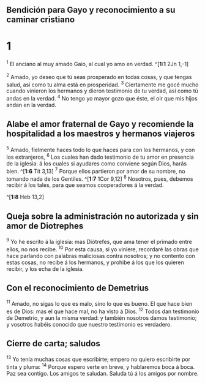 ## Bendición para Gayo y reconocimiento a su caminar cristiano
# 1 
<sup class='bibleverse'>1</sup> El anciano al muy amado Gaio, al cual yo amo en verdad. 
^[**1:1** 2Jn 1,-1] 


<sup class='bibleverse'>2</sup> Amado, yo deseo que tú seas prosperado en todas cosas, y que tengas salud, así como tu alma está en prosperidad. <sup class='bibleverse'>3</sup> Ciertamente me gocé mucho cuando vinieron los hermanos y dieron testimonio de tu verdad, así como tú andas en la verdad. <sup class='bibleverse'>4</sup> No tengo yo mayor gozo que éste, el oir que mis hijos andan en la verdad. 





## Alabe el amor fraternal de Gayo y recomiende la hospitalidad a los maestros y hermanos viajeros
<sup class='bibleverse'>5</sup> Amado, fielmente haces todo lo que haces para con los hermanos, y con los extranjeros, <sup class='bibleverse'>6</sup> Los cuales han dado testimonio de tu amor en presencia de la iglesia: á los cuales si ayudares como conviene según Dios, harás bien. ^[**1:6** Tit 3,13] <sup class='bibleverse'>7</sup> Porque ellos partieron por amor de su nombre, no tomando nada de los Gentiles. ^[**1:7** 1Cor 9,12] <sup class='bibleverse'>8</sup> Nosotros, pues, debemos recibir á los tales, para que seamos cooperadores á la verdad. 

^[**1:8** Heb 13,2] 
  

## Queja sobre la administración no autorizada y sin amor de Diotrephes
<sup class='bibleverse'>9</sup> Yo he escrito á la iglesia: mas Diótrefes, que ama tener el primado entre ellos, no nos recibe. <sup class='bibleverse'>10</sup> Por esta causa, si yo viniere, recordaré las obras que hace parlando con palabras maliciosas contra nosotros; y no contento con estas cosas, no recibe á los hermanos, y prohibe á los que los quieren recibir, y los echa de la iglesia. 





## Con el reconocimiento de Demetrius
<sup class='bibleverse'>11</sup> Amado, no sigas lo que es malo, sino lo que es bueno. El que hace bien es de Dios: mas el que hace mal, no ha visto á Dios. <sup class='bibleverse'>12</sup> Todos dan testimonio de Demetrio, y aun la misma verdad: y también nosotros damos testimonio; y vosotros habéis conocido que nuestro testimonio es verdadero. 





## Cierre de carta; saludos
<sup class='bibleverse'>13</sup> Yo tenía muchas cosas que escribirte; empero no quiero escribirte por tinta y pluma: <sup class='bibleverse'>14</sup> Porque espero verte en breve, y hablaremos boca á boca. Paz sea contigo. Los amigos te saludan. Saluda tú á los amigos por nombre. 